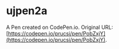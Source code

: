 # ujpen2a

A Pen created on CodePen.io. Original URL: [https://codepen.io/prucsi/pen/PobZxjY](https://codepen.io/prucsi/pen/PobZxjY).


